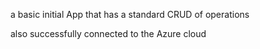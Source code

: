 a basic initial App that has a standard CRUD of operations

also successfully connected to the Azure cloud